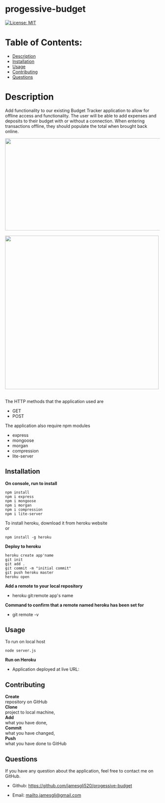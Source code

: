 # progessive-budget

[![License: MIT](https://img.shields.io/badge/License-MIT-yellow.svg)](https://opensource.org/licenses/MIT) 

# Table of Contents:
* [Description](#description)
* [Installation](#installation)
* [Usage](#usage)
* [Contributing](#contributing)
* [Questions](#questions)

# Description
Add functionality to our existing Budget Tracker application to allow for offline access and functionality.
The user will be able to add expenses and deposits to their budget with or without a connection. When entering transactions offline, they should populate the total when brought back online.

<p>
    <img src="images/dashboard.PNG" width="700" height="300"/></br></br>
    <img src="images/exercise.PNG" width="500" height="500"/></br></br>
</p>

The HTTP methods that the application used are 
* GET 
* POST

The application also require npm modules 
* express
* mongoose
* morgan
* compression
* lite-server

## Installation
**On console, run to install**
```command line
npm install 
npm i express
npm i mongoose
npm i morgan
npm i compression
npm i lite-server
```
To install heroku, download it from heroku website<br> 
or
```command line
npm install -g heroku
```

**Deploy to heroku**

```
heroku create app'name
git init
git add .
git commit -m "initial commit"
git push heroku master
heroku open
```
**Add a remote to your local repository** 

* heroku git:remote app's name

**Command to confirm that a remote named heroku has been set for**
* git remote -v

## Usage
To run on local host 
```command line
node server.js
```

**Run on Heroku** <br>
* Application deployed at live URL: 

## Contributing
**Create**<br> 
repository on GitHub<br>
**Clone** <br>
project to local machine, <br>
**Add** <br>
what you have done,<br>
**Commit** <br>
what you have changed, <br>
**Push** <br>
what you have done to GitHub<br>

## Questions
If you have any question about the application, feel free to contact me on GitHub.

* Github: https://github.com/jamesgli520/progessive-budget

* Email: mailto.jamesgli@gmail.com

